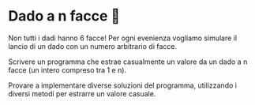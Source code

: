 # Dado a n facce 🛴

Non tutti i dadi hanno 6 facce! Per ogni evenienza vogliamo simulare il lancio di un dado con un numero arbitrario di facce.

Scrivere un programma che estrae casualmente un valore da un dado a n facce (un intero compreso tra 1 e n).

Provare a implementare diverse soluzioni del programma, utilizzando i diversi metodi per estrarre un valore casuale. 